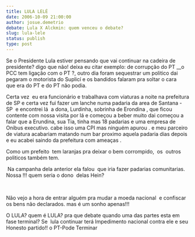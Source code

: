 ```yaml
---
title: LULA LELÉ
date: 2006-10-09 21:00:00
author: josue.demetrio
debate: Lula X Alckmin: quem venceu o debate?
slug: lula-lele
status: publish 
type: post
---
```


Se o Presidente Lula estiver pensando que vai continuar na cadeira de presidente? digo que não! deixa eu citar exemplo: de corrupção do PT \_\_o PCC tem ligação com o PT ?, outro dia foram sequestrar um politico dai pegaram o motorista do Suplicí e os bandidos falaram pra soltar o cara que era do PT e do PT não podia.


Certa vez  eu era funcionário e trabalhava com viaturas a noite na prefeitura de SP e certa vez fui fazer um lanche numa padaria da area de Santana -SP  e encontrei lá  a dona, Lurdinha, sobrinha de Erondina , que ficou  contente com nossa visita por lá e começou a beber muito dai começou a falar que a Erundina, sua Tia, tinha mas 18 padarias e uma empresa de Onibus executivo. cabe isso uma CPI mas ninguém apurou . e meu parceiro  de viatura acabariam matando num bar proximo aquela padaria dias depois e eu acabei saindo da prefeitura com ameaças .


Como um prefeito  tem laranjas pra deixar o bem corrompido,  os  outros politicos também tem. 


 Na campanha dela anterior ela falou  que iria fazer padarias comunitarias. Nossa !!! quem seria o dono  delas Hein?


 


Não vejo a hora de entrar alguém pra mudar a moeda nacional  e confiscar os bens não declarados. mas é um sonho apenas!!!


O LULA? quem é LULA? pra que debate quando uma das partes esta em fase terminal? Se  lula continuar terá Impedimento nacional contra ele e seu Honesto partido!! o PT-Pode Terminar


